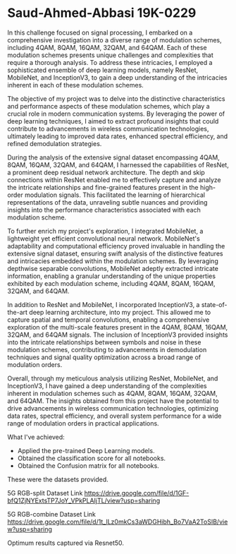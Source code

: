 # Saud-Ahmed-Abbasi 19K-0229

In this challenge focused on signal processing, I embarked on a comprehensive investigation into a diverse range of modulation schemes, including 4QAM, 8QAM, 16QAM, 32QAM, and 64QAM. Each of these modulation schemes presents unique challenges and complexities that require a thorough analysis. To address these intricacies, I employed a sophisticated ensemble of deep learning models, namely ResNet, MobileNet, and InceptionV3, to gain a deep understanding of the intricacies inherent in each of these modulation schemes.

The objective of my project was to delve into the distinctive characteristics and performance aspects of these modulation schemes, which play a crucial role in modern communication systems. By leveraging the power of deep learning techniques, I aimed to extract profound insights that could contribute to advancements in wireless communication technologies, ultimately leading to improved data rates, enhanced spectral efficiency, and refined demodulation strategies.

During the analysis of the extensive signal dataset encompassing 4QAM, 8QAM, 16QAM, 32QAM, and 64QAM, I harnessed the capabilities of ResNet, a prominent deep residual network architecture. The depth and skip connections within ResNet enabled me to effectively capture and analyze the intricate relationships and fine-grained features present in the high-order modulation signals. This facilitated the learning of hierarchical representations of the data, unraveling subtle nuances and providing insights into the performance characteristics associated with each modulation scheme.

To further enrich my project's exploration, I integrated MobileNet, a lightweight yet efficient convolutional neural network. MobileNet's adaptability and computational efficiency proved invaluable in handling the extensive signal dataset, ensuring swift analysis of the distinctive features and intricacies embedded within the modulation schemes. By leveraging depthwise separable convolutions, MobileNet adeptly extracted intricate information, enabling a granular understanding of the unique properties exhibited by each modulation scheme, including 4QAM, 8QAM, 16QAM, 32QAM, and 64QAM.

In addition to ResNet and MobileNet, I incorporated InceptionV3, a state-of-the-art deep learning architecture, into my project. This allowed me to capture spatial and temporal convolutions, enabling a comprehensive exploration of the multi-scale features present in the 4QAM, 8QAM, 16QAM, 32QAM, and 64QAM signals. The inclusion of InceptionV3 provided insights into the intricate relationships between symbols and noise in these modulation schemes, contributing to advancements in demodulation techniques and signal quality optimization across a broad range of modulation orders.

Overall, through my meticulous analysis utilizing ResNet, MobileNet, and InceptionV3, I have gained a deep understanding of the complexities inherent in modulation schemes such as 4QAM, 8QAM, 16QAM, 32QAM, and 64QAM. The insights obtained from this project have the potential to drive advancements in wireless communication technologies, optimizing data rates, spectral efficiency, and overall system performance for a wide range of modulation orders in practical applications.

What I've achieved:

- Applied the pre-trained Deep Learning models.
- Obtained the classification score for all notebooks.
- Obtained the Confusion matrix for all notebooks.


These were the datasets provided.


5G RGB-split Dataset Link  https://drive.google.com/file/d/1GF-bfQ1ZjNYExtsTP7JoY_VPkPLAIjTL/view?usp=sharing

5G RGB-combine Dataset Link https://drive.google.com/file/d/1t_lLz0mkCs3aWDGHibh_Bo7VaA2ToSIB/view?usp=sharing

Optimum results captured via Resnet50.
